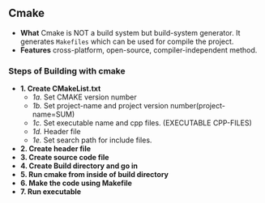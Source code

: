 ## Cmake
- **What** Cmake is NOT a build system but build-system generator. It generates `Makefiles` which can be used for compile the project.
- **Features** cross-platform, open-source, compiler-independent method.

### Steps of Building with cmake
  - **1. Create CMakeList.txt**
    - *1a.* Set CMAKE version number
    - *1b.* Set project-name and project version number(project-name=SUM)
    - *1c.* Set executable name and cpp files.  (EXECUTABLE CPP-FILES)
    - *1d.* Header file
    - *1e.* Set search path for include files.
  - **2. Create header file**
  - **3. Create source code file**
  - **4. Create Build directory and go in**
  - **5. Run cmake from inside of build directory**
  - **6. Make the code using Makefile**
  - **7. Run executable**
